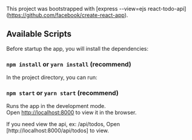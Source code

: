 This project was bootstrapped with [express --view=ejs react-todo-api]
(https://github.com/facebook/create-react-app).

## Available Scripts

Before startup the app, you will install the dependencies:

### `npm install` or `yarn install` (recommend)

In the project directory, you can run:

### `npm start` or `yarn start` (recommend)

Runs the app in the development mode.<br>
Open [http://localhost:8000](http://localhost:8000) to view it in the browser.

If you need view the api, ex: /api/todos, Open [http://localhost:8000/api/todos] to view.